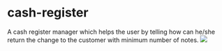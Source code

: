 # cash-register
A cash register manager which helps the user by telling how can he/she return the change to the customer with minimum number of notes.
<img src= (https://user-images.githubusercontent.com/95525622/185804675-5811a2ff-3569-42e2-a8e8-ba6acb6deda6.png)/>
